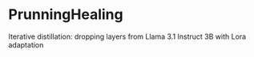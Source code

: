 # PrunningHealing
Iterative distillation: dropping layers from Llama 3.1 Instruct 3B with Lora adaptation
